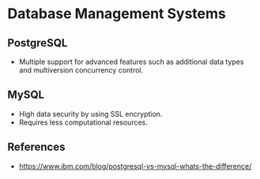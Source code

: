 # Database Management Systems

## PostgreSQL
- Multiple support for advanced features such as additional data types and multiversion concurrency control.

## MySQL
- High data security by using SSL encryption.
- Requires less computational resources.

## References
- https://www.ibm.com/blog/postgresql-vs-mysql-whats-the-difference/
